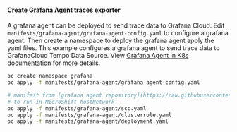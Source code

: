 #### Create Grafana Agent traces exporter

A grafana agent can be deployed to send trace data to Grafana Cloud.
Edit `manifests/grafana-agent/grafana-agent-config.yaml` to configure a grafana agent.
Then create a namespace to deploy the grafana agent apply the yaml files.
This example configures a grafana agent to send trace data to GrafanaCloud Tempo Data Source.
View [Grafana Agent in K8s documentation](https://grafana.com/docs/grafana-cloud/kubernetes-monitoring/how-to/k8s-agent/k8s-agent-traces/) for more details.

```bash
oc create namespace grafana
oc apply -f manifests/grafana-agent/grafana-agent-config.yaml

# manifest from [grafana agent repository](https://raw.githubusercontent.com/grafana/agent/v0.27.0/production/kubernetes/agent-traces.yaml) has been modified
# to run in MicroShift hostNetwork
oc apply -f manifests/grafana-agent/scc.yaml
oc apply -f manifests/grafana-agent/clusterrole.yaml
oc apply -f manifests/grafana-agent/deployment.yaml
```

